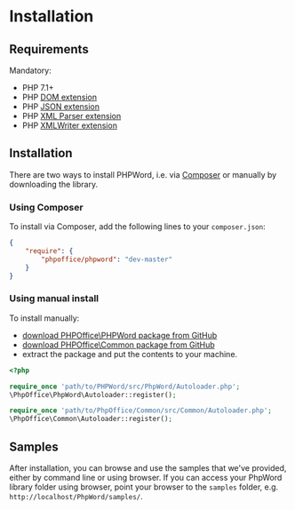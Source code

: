 # Installation

## Requirements

Mandatory:

-  PHP 7.1+
-  PHP [DOM extension](http://php.net/manual/en/book.dom.php)
-  PHP [JSON extension](http://php.net/manual/en/book.json.php)
-  PHP [XML Parser extension](http://www.php.net/manual/en/xml.installation.php)
-  PHP [XMLWriter extension](http://php.net/manual/en/book.xmlwriter.php)


## Installation

There are two ways to install PHPWord, i.e. via [Composer](http://getcomposer.org) or manually by downloading the library.

### Using Composer

To install via Composer, add the following lines to your `composer.json`:

``` json
{
    "require": {
        "phpoffice/phpword": "dev-master"
    }
}
```


### Using manual install
To install manually:

* [download PHPOffice\PHPWord package from GitHub](https://github.com/PHPOffice/PHPWord/archive/master.zip)
* [download PHPOffice\Common package from GitHub](https://github.com/PHPOffice/Common/archive/master.zip)
* extract the package and put the contents to your machine.


``` php
<?php

require_once 'path/to/PHPWord/src/PhpWord/Autoloader.php';
\PhpOffice\PhpWord\Autoloader::register();

require_once 'path/to/PhpOffice/Common/src/Common/Autoloader.php';
\PhpOffice\Common\Autoloader::register();

```

## Samples

After installation, you can browse and use the samples that we've provided, either by command line or using browser. If you can access your PhpWord library folder using browser, point your browser to the `samples` folder, e.g. `http://localhost/PhpWord/samples/`.
